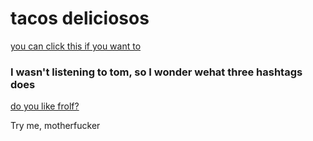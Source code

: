 # tacos deliciosos
[you can click this if you want to](https://docs.google.com/document/d/1R5YteFWV2ZteH6nVFjcBXSbkFrrRktwHG6N05OVggS0/edit)
### I wasn't listening to tom, so I wonder wehat three hashtags does
[do you like frolf?](frolf.md)

Try me, motherfucker
